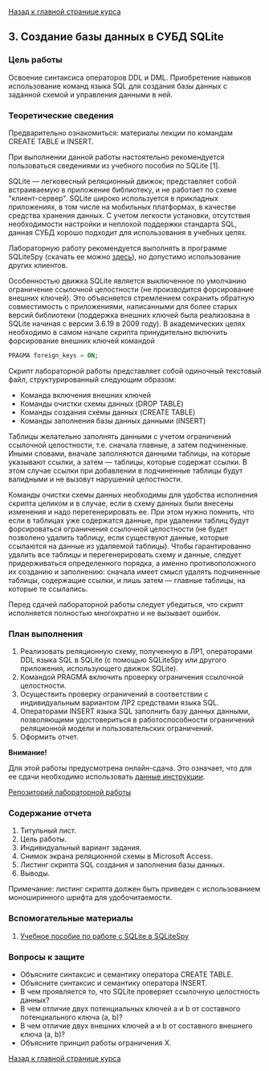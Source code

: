 [Назад к главной странице курса](https://github.com/db2018ss/syllabus)

## 3. Создание базы данных в СУБД SQLite

### Цель работы

Освоение синтаксиса операторов DDL и DML. Приобретение навыков использование команд языка SQL для создания базы данных с заданной схемой и управления данными в ней.

### Теоретические сведения

Предварительно ознакомиться: материалы лекции по командам CREATE TABLE и INSERT.

При выполнении данной работы настоятельно рекомендуется пользоваться сведениями из учебного пособия по SQLite [1].

SQLite — легковесный реляционный движок; представляет собой встраиваемую в приложение библиотеку, и не работает по схеме "клиент-сервер". SQLite широко используется в прикладных приложениях, в том числе на мобильных платформах, в качестве средства хранения данных. С учетом легкости установки, отсутствия необходимости настройки и неплохой поддержки стандарта SQL, данная СУБД хорошо подходит для использования в учебных целях.

Лабораторную работу рекомендуется выполнять в программе SQLiteSpy (скачать ее можно [здесь](http://www.yunqa.de/delphi/doku.php/products/sqlitespy/index)), но допустимо использование других клиентов.

Особенностью движка SQLite является выключенное по умолчанию ограничение ссылочной целостности (не производится форсирование внешних ключей). Это объясняется стремлением сохранить обратную совместимость с приложениями, написанными для более старых версий библиотеки (поддержка внешних ключей была реализована в SQLite начиная с версии 3.6.19 в 2009 году). В академических целях необходимо в самом начале скрипта принудительно включить форсирование внешних ключей командой

```sql
PRAGMA foreign_keys = ON;
```

Скрипт лабораторной работы представляет собой одиночный текстовый файл, структурированный следующим образом:

* Команда включения внешних ключей
* Команды очистки схемы данных (DROP TABLE)
* Команды создания схемы данных (CREATE TABLE)
* Команды заполнения базы данных данными (INSERT)

Таблицы желательно заполнять данными с учетом ограничений ссылочной целостности, т.е. сначала главные, а затем подчиненные. Иными словами, вначале заполняются данными таблицы, на которые указывают ссылки, а затем — таблицы, которые содержат ссылки. В этом случае ссылки при добавлении в подчиненные таблицы будут валидными и не вызовут нарушений целостности.

Команды очистки схемы данных необходимы для удобства исполнения скрипта целиком и в случае, если в схему данных были внесены изменения и надо перегенерировать ее. При этом нужно помнить, что если в таблицах уже содержатся данные, при удалении таблиц будут форсироваться ограничения ссылочной целостности (не будет позволено удалить таблицу, если существуют данные, которые ссылаются на данные из удаляемой таблицы). Чтобы гарантированно удалить все таблицы и перегенерировать схему и данные, следует придерживаться определенного порядка, а именно противоположного их созданию и заполнению: сначала имеет смысл удалять подчиненные таблицы, содержащие ссылки, и лишь затем — главные таблицы, на которые те ссылались.

Перед сдачей лабораторной работы следует убедиться, что скрипт исполняется полностью многократно и не вызывает ошибок.

### План выполнения

1. Реализовать реляционную схему, полученную в ЛР1, операторами DDL языка SQL в SQLite (с помощью SQLiteSpy или другого приложения, использующего движок SQLite).
1.  Командой PRAGMA включить проверку ограничения ссылочной целостности.
1.  Осуществить проверку ограничений в соответствии с индивидуальным вариантом ЛР2 средствами языка SQL.
1.  Операторами INSERT языка SQL заполнить базу данных данными, позволяющими удостовериться в работоспособности ограничений реляционной модели и пользовательских ограничений.
1.  Оформить отчет.

__Внимание!__

Для этой работы предусмотрена онлайн-сдача. Это означает, что для ее сдачи необходимо использовать [данные инструкции](https://github.com/db2018ss/syllabus/blob/master/git.md).

[Репозиторий лабораторной работы](https://github.com/db2018ss/labwork3)

### Содержание отчета

1. Титульный лист.
1. Цель работы.
1. Индивидуальный вариант задания.
1. Снимок экрана реляционной схемы в Microsoft Access.
1. Листинг скрипта SQL создания и заполнения базы данных.
1. Выводы.

Примечание: листинг скрипта должен быть приведен с использованием моноширинного шрифта для удобочитаемости.

### Вспомогательные материалы

1. [Учебное пособие по работе с SQLite в SQLiteSpy](https://www.dropbox.com/s/pfxpdfz5j4bpaty/SQLite.pdf)

### Вопросы к защите

*   Объясните синтаксис и семантику оператора CREATE TABLE.
*   Объясните синтаксис и семантику оператора INSERT.
*   В чем проявляется то, что SQLite проверяет ссылочную целостность данных?
*   В чем отличие двух потенциальных ключей a и b от составного потенциального ключа (a, b)?
*   В чем отличие двух внешних ключей a и b от составного внешнего ключа (a, b)?
*   Объясните принцип работы ограничения X.

[Назад к главной странице курса](https://github.com/db2018ss/syllabus)
